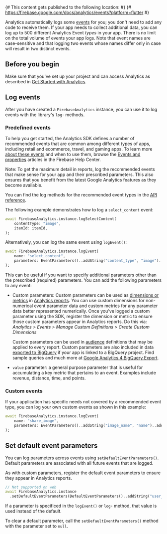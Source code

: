 {# This content gets published to the following location:               #}
{#   https://firebase.google.com/docs/analytics/events?platform=flutter #}

Analytics automatically logs some
[events](https://support.google.com/firebase/answer/6317485) for you; you don't
need to add any code to receive them. If your app needs to collect additional
data, you can log up to 500 different Analytics Event *types* in your app.
There is no limit on the total volume of events your app logs. Note that event
names are case-sensitive and that logging two events whose names differ only in
case will result in two distinct events.

## Before you begin

Make sure that you've set up your project and can access Analytics as
described in [Get Started with Analytics](get-started).

## Log events

After you have created a `FirebaseAnalytics` instance, you can use it to log
events with the library's `log`- methods.

### Predefined events

To help you get started, the Analytics SDK defines a number of
recommended events that are common among different types of apps, including
retail and ecommerce, travel, and gaming apps. To learn more
[about these events](https://support.google.com/analytics/answer/9322688)
and when to use them, browse the
[Events and properties](https://support.google.com/firebase/topic/6317484)
articles in the Firebase Help Center.

Note: To get the maximum detail in reports, log the recommended events that make
sense for your app and their prescribed parameters. This also ensures that you
benefit from the latest Google Analytics features as
they become available.


You can find the log methods for the recommended event types in the
[API reference](https://pub.dev/documentation/firebase_analytics/latest/firebase_analytics/FirebaseAnalytics-class.html).

The following example demonstrates how to log a `select_content` event:

```dart
await FirebaseAnalytics.instance.logSelectContent(
    contentType: "image",
    itemId: itemId,
);
```

Alternatively, you can log the same event using `logEvent()`:

```dart
await FirebaseAnalytics.instance.logEvent(
    name: "select_content",
    parameters: EventParameters()..addString("content_type", "image")..addString("item_id", itemId),
);
```

This can be useful if you want to specify additional parameters other than the
prescribed (required) parameters. You can add the following parameters
to any event:

* Custom parameters: Custom parameters can be used as
  [dimensions or metrics](https://support.google.com/analytics/answer/10075209)
  in [Analytics reports](https://support.google.com/analytics/answer/9212670).
  You can use custom dimensions for non-numerical event parameter data and
  custom metrics for any parameter data better represented numerically. Once
  you've logged a custom parameter using the SDK, register the dimension or
  metric to ensure those custom parameters appear in Analytics
  reports. Do this via: *Analytics > Events > Manage Custom Definitions >
  Create Custom Dimensions*

  Custom parameters can be used in
  [audience](https://support.google.com/firebase/answer/6317509)
  definitions that may be applied to every report.
  Custom parameters are also included in data
  [exported to BigQuery](https://support.google.com/firebase/answer/7030014)
  if your app is linked to a BigQuery project. Find sample queries and much more
  at [Google Analytics 4 BigQuery Export](https://developers.google.com/analytics/bigquery).

* `value` parameter: a general purpose parameter
  that is useful for accumulating a key metric that pertains to an
  event. Examples include revenue, distance, time, and points.

### Custom events

If your application has specific needs not covered by a recommended
event type, you can log your own custom events as shown in this example:

```dart
await FirebaseAnalytics.instance.logEvent(
    name: "share_image",
    parameters: EventParameters()..addString("image_name", "name")..addString("full_text", "text"),
);
```

## Set default event parameters

You can log parameters across events using `setDefaultEventParameters()`.
Default parameters are associated with all future events that are logged.

As with custom parameters, register the default event parameters to ensure they
appear in Analytics reports.

```dart
// Not supported on web
await FirebaseAnalytics.instance
  .setDefaultEventParameters(DefaultEventParameters()..addString("user_id", "123"));
```

If a parameter is specificed in the `logEvent()` or `log`-
method, that value is used instead of the default.

To clear a default parameter, call the `setDefaultEventParameters()`
method with the parameter set to `null`.

